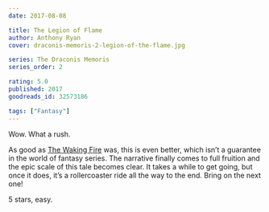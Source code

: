 ```yaml
---
date: 2017-08-08

title: The Legion of Flame
author: Anthony Ryan
cover: draconis-memoris-2-legion-of-the-flame.jpg

series: The Draconis Memoris
series_order: 2

rating: 5.0
published: 2017
goodreads_id: 32573186

tags: ["Fantasy"]
---
```


Wow. What a rush.

<!--more-->

As good as [The Waking Fire](2017-07-30-Anthony-Ryan---The-Waking-Fire.md) was, this is even better, which isn’t a guarantee in the world of fantasy series. The narrative finally comes to full fruition and the epic scale of this tale becomes clear. It takes a while to get going, but once it does, it’s a rollercoaster ride all the way to the end. Bring on the next one!

5 stars, easy.
